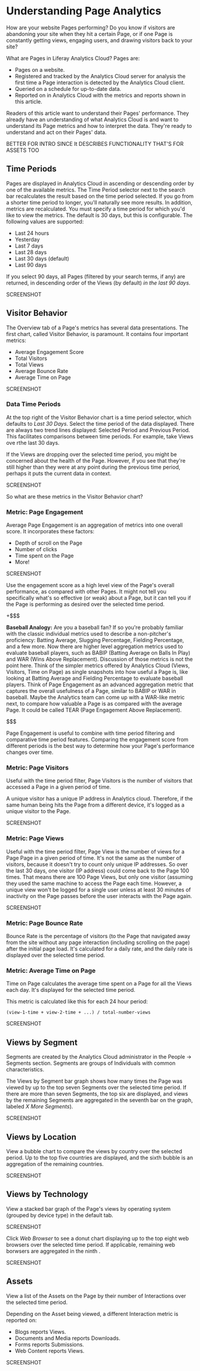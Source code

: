 # Understanding Page Analytics

How are your website Pages performing? Do you know if visitors are abandoning
your site when they hit a certain Page, or if one Page is constantly getting
views, engaging users, and drawing visitors back to your site? 

<!-- In the intro should we give some distinguishing information on how our page
analytics are different, or alternatively, say that users of other analytics
products will quickly understand how to use our Analytics product for pages? -->

What are Pages in Liferay Analytics Cloud? Pages are:

- Pages on a website.
- Registered and tracked by the Analytics Cloud server for analysis the first
    time a Page interaction is detected by the Analytics Cloud client.
- Queried on a schedule for up-to-date data.
- Reported on in Analytics Cloud with the metrics and reports shown in this
    article.

Readers of this article want to understand their Pages' performance. They
already have an understanding of what Analytics Cloud is and want to understand
its Page metrics and how to interpret the data. They're ready to understand and
act on their Pages' data.

BETTER FOR INTRO SINCE It DESCRIBES FUNCTIONALITY THAT'S FOR ASSETS TOO

## Time Periods

Pages are displayed in Analytics Cloud in ascending or descending order by one
of the available metrics. The Time Period selector next to the search bar
recalculates the result based on the time period selected. If you go from a
shorter time period to longer, you'll naturally see more results. In addition,
metrics are recalculated. You must specify a time period for which you'd like to
view the metrics. The default is 30 days, but this is configurable. The
following values are supported:

- Last 24 hours
- Yesterday
- Last 7 days
- Last 28 days
- Last 30 days (default)
- Last 90 days

If you select 90 days, all Pages (filtered by your search terms, if any) are
returned, in descending order of the Views (by default) *in the last 90 days*.

SCREENSHOT

## Visitor Behavior

The Overview tab of a Page's metrics has several data presentations.  The first
chart, called Visitor Behavior, is paramount. It contains four important
metrics:

- Average Engagement Score
- Total Visitors
- Total Views
- Average Bounce Rate <!-- Is this really an average? what's being averaged? or just a rate? -->
- Average Time on Page

SCREENSHOT

### Data Time Periods

At the top right of the Visitor Behavior chart is a time period selector, which
defaults to *Last 30 Days*. Select the time period of the data displayed. There
are always two trend lines displayed: Selected Period and Previous Period. This
facilitates comparisons between time periods. For example, take Views ove rthe
last 30 days. 

If the Views are dropping over the selected time period, you might be concerned
about the health of the Page. However, if you see that they're still
higher than they were at any point during the previous time period, perhaps it
puts the current data in context.

SCREENSHOT

So what are these metrics in the Visitor Behavior chart?

### Metric: Page Engagement

Average Page Engagement is an aggregation of metrics into one overall score. It
incorporates these factors:

- Depth of scroll on the Page
- Number of clicks
- Time spent on the Page
- More!

SCREENSHOT

Use the engagement score as a high level view of the Page's overall performance, as
compared with other Pages. It might not tell you specifically what's so
effective (or weak) about a Page, but it can tell you if the Page is
performing as desired over the selected time period.

<!-- Remove since most likely not sensible to non-US readers. Keeping for now in
case there's some other analogy that might be more universal. -->
+$$$

**Baseball Analogy:** Are you a baseball fan? If so you're probably familiar
with the classic individual metrics used to describe a non-pitcher's
proficiency: Batting Average, Slugging Percentage, Fielding Percentage, and a
few more. Now there are higher level aggregation metrics used to evaluate
baseball players, such as BABIP (Batting Average on Balls In Play) and WAR (Wins
Above Replacement). Discussion of those metrics is not the point here. Think of
the simpler metrics offered by Analytics Cloud (Views, Visitors, Time on Page)
as single snapshots into how useful a Page is, like looking at Batting
Average and Fielding Percentage to evaluate baseball players. Think of
Page Engagement as an advanced aggregation metric that captures the
overall usefulness of a Page, similar to BABIP or WAR in baseball. Maybe
the Analytics team can come up with a WAR-like metric next, to compare how
valuable a Page is as compared with the average Page. It could be
called TEAR (Page Engagement Above Replacement).

$$$

Page Engagement is useful to combine with time period filtering and
comparative time period features. Comparing the engagement score from different
periods is the best way to determine how your Page's performance changes
over time.

### Metric: Page Visitors

Useful with the time period filter, Page Visitors is the number of
visitors that accessed a Page in a given period of time.

A unique visitor has a unique IP address <!--need more info on how unique
visitors are calculated--> in Analytics cloud. Therefore, if the same human
being hits the Page from a different device, it's logged as a unique
visitor to the Page.

SCREENSHOT

### Metric: Page Views

Useful with the time period filter, Page View is the number of views for a Page
Page in a given period of time. It's not the same as the number of visitors,
because it doesn't try to count only unique IP addresses. So over the last 30
days, one visitor (IP address) could come back to the Page 100 times. That means
there are 100 Page Views, but only one visitor (assuming they used the same
machine to access the Page each time.  However, a unique view won't be logged
for a single user unless at least 30 minutes of inactivity <!-- need info on
whether 30 minutes is accurate and that this is how views are calculated--> on
the Page passes before the user interacts with the Page again.

SCREENSHOT

### Metric: Page Bounce Rate

Bounce Rate is the percentage of visitors (to the Page that navigated away from
the site without any page interaction (including scrolling on the page) after
the initial page load. It's calculated for a daily rate, and the daily rate is
displayed over the selected time period. 

<!-- I don't understand how this can be an average. It's the total number of
visitors who bounced divided by the total number of page loads over the period
being calculated (daily), right? So its a daily rate, not an average. -->

### Metric: Average Time on Page

Time on Page calculates the average time spent on a Page for all the Views each
day. It's displayed for the selected time period.

This metric is calculated like this for each 24 hour period:

    (view-1-time + view-2-time + ...) / total-number-views

<!-- is some sort of formula presentation for each metric desirable? or are the
actual formulas more complicated and this type of notation won't be helpful?  -->

SCREENSHOT

## Views by Segment

Segments are created by the Analytics Cloud administrator in the People &rarr;
Segments section. Segments are groups of Individuals with common
characteristics.

The Views by Segment bar graph shows how many times the Page was viewed by up to
the top seven Segments over the selected time period. If there are more than
seven Segments, the top six are displayed, and views by the remaining Segments
are aggregated in the seventh bar on the graph, labeled _X More Segments_).

SCREENSHOT

## Views by Location

View a bubble chart to compare the views by country over the selected period. Up
to the top five countries are displayed, and the sixth bubble is an aggregation
of the remaining countries.

SCREENSHOT

## Views by Technology

View a stacked bar graph of the Page's views by operating system (grouped by
device type) in the default tab.

SCREENSHOT

Click *Web Browser* to see a donut chart displaying up to the top eight web
browsers over the selected time period. If applicable, remaining web borwsers
are aggregated in the ninth <!-- (ninth what? can't view the test server right
now)-->.

SCREENSHOT

## Assets

View a list of the Assets on the Page by their number of Interactions
over the selected time period.

Depending on the Asset being viewed, a different Interaction metric is reported
on:

- Blogs reports Views.
- Documents and Media reports Downloads.
- Forms reports Submissions.
- Web Content reports Views.

SCREENSHOT


<!-- Move to new article or section of articles, needs much more discussion
## Page Path Analytics

Beside the Overview tab, there's the Path tab in a Page's screen. This
diagram represents the most common ways people used to access a Page.

After the top three paths to the Page, the remaining paths are aggregated to
show how many views came from _Other_ points.

Clicking one of the path URLs brings you to its Overview screen.
What if it's not a page that's loaded form the data source? For example, what if
it's a google search?

By default, all of the views of the Page are represented in the Paths
diagram. The Paths can be filtered by location and technology (OS and web
browser). Click the *Filter* menu and
select one location whose Path diagram you'd like to see. Click *Apply
Filter* when finished, and the Path diagram is updated to represent the top
Paths for only the selected locations.

As you select filters, they're made visible at the top center of the Path
screen.

To remove a filter, click the X next to the location name.

SCREENSHOT
-->

